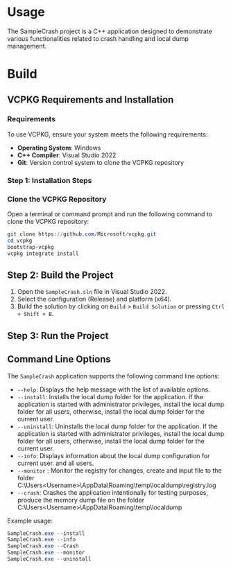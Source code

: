 # Usage
The SampleCrash project is a C++ application designed to demonstrate various functionalities related to crash handling and local dump management.

# Build

## VCPKG Requirements and Installation

### Requirements
To use VCPKG, ensure your system meets the following requirements:
- **Operating System**: Windows
- **C++ Compiler**: Visual Studio 2022
- **Git**: Version control system to clone the VCPKG repository

### Step 1: Installation Steps

### Clone the VCPKG Repository
Open a terminal or command prompt and run the following command to clone the VCPKG repository:
```powershell
git clone https://github.com/Microsoft/vcpkg.git
cd vcpkg
bootstrap-vcpkg
vcpkg integrate install
```
## Step 2: Build the Project
1. Open the `SampleCrash.sln` file in Visual Studio 2022.
2. Select the configuration (Release) and platform (x64).
3. Build the solution by clicking on `Build` > `Build Solution` or pressing `Ctrl + Shift + B`.

## Step 3: Run the Project

## Command Line Options

The `SampleCrash` application supports the following command line options:

- `--help`: Displays the help message with the list of available options.
- `--install`: Installs the local dump folder for the application.
               If the application is started with administrator privileges, install the local dump folder for all users, otherwise, install the local dump folder for the current user.
- `--uninstall`: Uninstalls the local dump folder for the application.
                If the application is started with administrator privileges, install the local dump folder for all users, otherwise, install the local dump folder for the current user.
- `--info`: Displays information about the local dump configuration for current user. and all users.
- `--monitor` : Monitor the registry for changes, create and input file to the folder C:\Users\<Username>\AppData\Roaming\temp\localdump\registry.log
- `--crash`: Crashes the application intentionally for testing purposes, produce the memory dump file on the folder C:\Users\<Username>\AppData\Roaming\temp\localdump


Example usage:
```powershell
SampleCrash.exe --install
SampleCrash.exe --info
SampleCrash.exe --Crash
SampleCrash.exe --monitor
SampleCrash.exe --uninstall
```